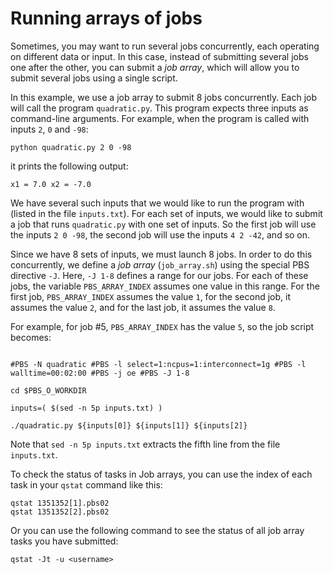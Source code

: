 # Running arrays of jobs

Sometimes, you may want to run several jobs concurrently, each
operating on different data or input.  In this case, instead of
submitting several jobs one after the other, you can submit a *job
array*, which will allow you to submit several jobs using a single
script.

In this example, we use a job array to submit 8 jobs concurrently.
Each job will call the program `quadratic.py`.  This program expects
three inputs as command-line arguments.  For example, when the
program is called with inputs `2`, `0` and `-98`:

    python quadratic.py 2 0 -98

it prints the following output:

    x1 = 7.0 x2 = -7.0

We have several such inputs that we would like to run the program
with (listed in the file `inputs.txt`).  For each set of inputs,
we would like to submit a job that runs `quadratic.py` with one set
of inputs.  So the first job will use the inputs `2 0 -98`, the
second job will use the inputs `4 2 -42`, and so on.

Since we have 8 sets of inputs, we must launch 8 jobs.  In order
to do this concurrently, we define a *job array* (`job_array.sh`)
using the special PBS directive `-J`.  Here, `-J 1-8` defines a
range for our jobs.  For each of these jobs, the variable
`PBS_ARRAY_INDEX` assumes one value in this range.  For the first
job, `PBS_ARRAY_INDEX` assumes the value `1`, for the second job,
it assumes the value `2`, and for the last job, it assumes the value
`8`.

For example, for job #5, `PBS_ARRAY_INDEX` has the value `5`, so
the job script becomes:

~~~ #!/bin/bash

#PBS -N quadratic #PBS -l select=1:ncpus=1:interconnect=1g #PBS -l
walltime=00:02:00 #PBS -j oe #PBS -J 1-8

cd $PBS_O_WORKDIR

inputs=( $(sed -n 5p inputs.txt) )

./quadratic.py ${inputs[0]} ${inputs[1]} ${inputs[2]}
~~~

Note that `sed -n 5p inputs.txt` extracts the fifth line from the
file `inputs.txt`.

To check the status of tasks in Job arrays,
you can use the index of each task in your `qstat` command like this:

~~~
qstat 1351352[1].pbs02
qstat 1351352[2].pbs02
~~~

Or you can use the following command to see the status of all
job array tasks you have submitted:

~~~
qstat -Jt -u <username>
~~~
